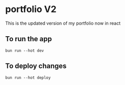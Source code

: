 # portfolio V2

This is the updated version of my portfolio now in react

## To run the app

```
bun run --hot dev
```

## To deploy changes
```
bun run --hot deploy